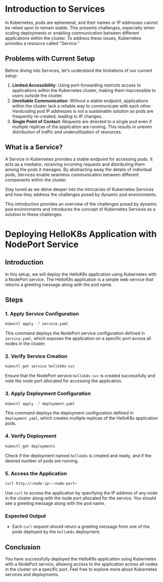 # Introduction to Services

In Kubernetes, pods are ephemeral, and their names or IP addresses cannot be relied upon to remain stable. This presents challenges, especially when scaling deployments or enabling communication between different applications within the cluster. To address these issues, Kubernetes provides a resource called "Service."

## Problems with Current Setup
Before diving into Services, let's understand the limitations of our current setup:
1. **Limited Accessibility**: Using port-forwarding restricts access to applications within the Kubernetes cluster, making them inaccessible to users outside the cluster.
2. **Unreliable Communication**: Without a stable endpoint, applications within the cluster lack a reliable way to communicate with each other. Hardcoding pod IP addresses is not a sustainable solution as pods are frequently re-created, leading to IP changes.
3. **Single Point of Contact**: Requests are directed to a single pod even if multiple replicas of the application are running. This results in uneven distribution of traffic and underutilization of resources.

## What is a Service?
A Service in Kubernetes provides a stable endpoint for accessing pods. It acts as a mediator, receiving incoming requests and distributing them among the pods it manages. By abstracting away the details of individual pods, Services enable seamless communication between different components within the cluster.

Stay tuned as we delve deeper into the intricacies of Kubernetes Services and how they address the challenges posed by dynamic pod environments.


This introduction provides an overview of the challenges posed by dynamic pod environments and introduces the concept of Kubernetes Services as a solution to these challenges.

# Deploying HelloK8s Application with NodePort Service

## Introduction
In this setup, we will deploy the HelloK8s application using Kubernetes with a NodePort service. The HelloK8s application is a simple web service that returns a greeting message along with the pod name.

## Steps

### 1. Apply Service Configuration
```bash
kubectl apply -f service.yaml
```
This command deploys the NodePort service configuration defined in `service.yaml`, which exposes the application on a specific port across all nodes in the cluster.

### 2. Verify Service Creation
```bash
kubectl get service hellok8s-svc
```
Ensure that the NodePort service `hellok8s-svc` is created successfully and note the node port allocated for accessing the application.

### 3. Apply Deployment Configuration
```bash
kubectl apply -f deployment.yaml
```
This command deploys the deployment configuration defined in `deployment.yaml`, which creates multiple replicas of the HelloK8s application pods.

### 4. Verify Deployment
```bash
kubectl get deployments
```
Check if the deployment named `hellok8s` is created and ready, and if the desired number of pods are running.

### 5. Access the Application
```bash
curl http://<node-ip>:<node-port>
```
Use `curl` to access the application by specifying the IP address of any node in the cluster along with the node port allocated for the service. You should see a greeting message along with the pod name.

### Expected Output
- Each `curl` request should return a greeting message from one of the pods deployed by the `hellok8s` deployment.

## Conclusion
You have successfully deployed the HelloK8s application using Kubernetes with a NodePort service, allowing access to the application across all nodes in the cluster on a specific port. Feel free to explore more about Kubernetes services and deployments.
